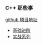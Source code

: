 ### C++ 那些事
[github 项目地址](https://github.com/Light-City/CPlusPlusThings)
- [基础进阶]()
- [实战系列](./practice/readme.md)